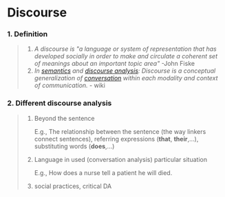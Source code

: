 # Discourse 

### 1. Definition

> 1. *A discourse is "a language or system of representation that has developed socially in order to make and circulate a coherent set of meanings about an important topic area"* -John Fiske
> 2. *In [semantics](https://en.wikipedia.org/wiki/Semantics) and [discourse analysis](https://en.wikipedia.org/wiki/Discourse_analysis): Discourse is a conceptual generalization of [conversation](https://en.wikipedia.org/wiki/Conversation) within each modality and context of communication.* - wiki

### 2. Different discourse analysis

> 1. Beyond the sentence 
>
>    E.g., The relationship between the sentence (the way linkers connect sentences), referring expressions (**that**, **their**,...), substituting words (**does**,...)  
>
> 2. Language in used (conversation analysis) particular situation 
>
>    E.g., How does a nurse tell a patient he will died.
>
> 3. social practices, critical DA

